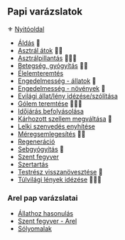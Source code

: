 ## Papi varázslatok

⚜️ [Nyitóoldal](start.md)

- [Áldás](magia.papi.varazslatok/aldas.md) 🔺
- [Asztrál átok](magia.papi.varazslatok/asztral_atok.md) 🔺🔺
- [Asztrálpillantás](magia.papi.varazslatok/asztralpillantas.md) 🔺🔺🔺
- [Betegség, gyógyítás](magia.papi.varazslatok/betegseg_gyogyitasa.md) 🔺🔺
- [Élelemteremtés](magia.papi.varazslatok/elelemteremtes.md)
- [Engedelmesség - állatok](magia.papi.varazslatok/engedelmesseg_allatok.md) 🔺
- [Engedelmesség - növények](magia.papi.varazslatok/engedelmesseg_novenyek.md) 🔺
- [Evilági állat/lény idézése/szólítása](magia.papi.varazslatok/evilagi_leny_idezese_szolitasa.md)
- [Gólem teremtése](magia.papi.varazslatok/golem_teremtese.md) 🔺🔺🔺
- [Időjárás befolyásolása](magia.papi.varazslatok/idojaras_befolyasolasa.md)
- [Kárhozott szellem megváltása](magia.papi.varazslatok/karhozott.szellem.megvaltasa.md) 🔺
- [Lelki szenvedés enyhítése](magia.papi.varazslatok/lelki_szenvedes_enyhitese.md)
- [Méregsemlegesítés](magia.papi.varazslatok/meregsemlegesites.md) 🔺🔺
- [Regeneráció](magia.papi.varazslatok/regeneracio.md)
- [Sebgyógyítás](magia.papi.varazslatok/sebgyogyitas.md) 🔺
- [Szent fegyver](magia.papi.varazslatok/szent_fegyver.md)
- [Szertartás](magia.papi.varazslatok/szertartas.md)
- [Testrész visszanövesztése](magia.papi.varazslatok/testresz_visszanovesztese.md) 🔺
- [Túlvilági lények idézése](magia.papi.varazslatok/tulvilagi_leny_idezese.md) 🔺🔺🔺

### Arel pap varázslatai

- [Állathoz hasonulás](magia.papi.varazslatok/arel/allathoz.hasonulas.md)
- [Szent fegyver - Arel](magia.papi.varazslatok/arel/szent_fegyver_arel.md)
- [Sólyomalak](magia.papi.varazslatok/arel/solyomalak.md)
